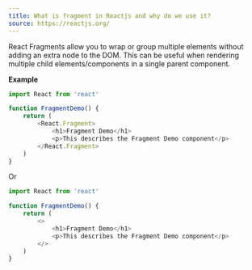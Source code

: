 ```yaml
---
title: What is fragment in Reactjs and why do we use it?
source: https://reactjs.org/
---
```


React Fragments allow you to wrap or group multiple elements without adding an extra node to the DOM. This can be useful when rendering multiple child elements/components in a single parent component.

**Example**

```js
import React from 'react'

function FragmentDemo() {
	return (
		<React.Fragment>
			<h1>Fragment Demo</h1>
			<p>This describes the Fragment Demo component</p>
		</React.Fragment>
	)
}
```

Or

```js
import React from 'react'

function FragmentDemo() {
	return (
		<>
			<h1>Fragment Demo</h1>
			<p>This describes the Fragment Demo component</p>
		</>
	)
}
```

